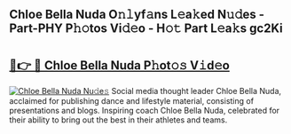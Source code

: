 ## Chloe Bella Nuda O𝚗𝚕yf𝚊ns L𝚎a𝚔ed N𝚞𝚍es - Part-PHY P𝚑𝚘tos Vi𝚍𝚎o - H𝚘𝚝 Part L𝚎a𝚔s gc2Ki

# <h2><a href="http://kfbrlj.oniu.top/?m=Chloe+Bella+Nuda">🔗👉 🔴 Chloe Bella Nuda P𝚑ot𝚘𝚜 V𝚒d𝚎o</a></h2>

[![Chloe Bella Nuda Nu𝚍e𝚜](https://i.imgur.com/0qMVB7G.gif)](http://kfbrlj.oniu.top/?m=Chloe+Bella+Nuda)
Social media thought leader Chloe Bella Nuda, acclaimed for publishing dance and lifestyle material, consisting of presentations and blogs. Inspiring coach Chloe Bella Nuda, celebrated for their ability to bring out the best in their athletes and teams.  
